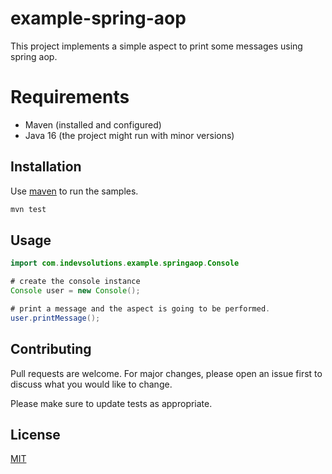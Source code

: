 # example-spring-aop

This project implements a simple aspect to print some messages using spring aop.

# Requirements
- Maven (installed and configured)
- Java 16 (the project might run with minor versions)

## Installation

Use [maven](https://maven.apache.org/) to run the samples.

```bash
mvn test
```

## Usage

```java
import com.indevsolutions.example.springaop.Console

# create the console instance
Console user = new Console();

# print a message and the aspect is going to be performed.
user.printMessage();

```

## Contributing
Pull requests are welcome. For major changes, please open an issue first to discuss what you would like to change.

Please make sure to update tests as appropriate.

## License
[MIT](https://choosealicense.com/licenses/mit/)

